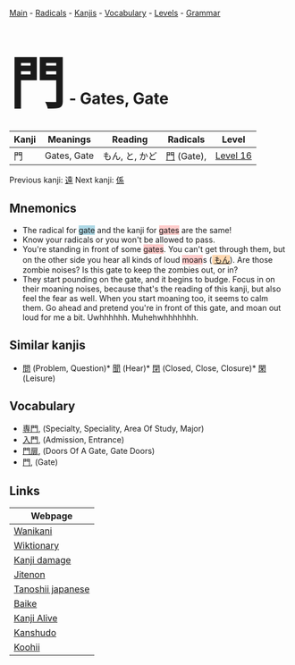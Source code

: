 <style> bigfont {font-size: 100px}</style>
[Main](../README.md) -
[Radicals](../radicals.md) -
[Kanjis](../kanjis.md) -
[Vocabulary](../vocabulary.md) -
[Levels](../levels.md) -
[Grammar](../grammar.md)
# <bigfont> 門</bigfont> - Gates, Gate 

| Kanji | Meanings | Reading | Radicals | Level |
| --- | --- | --- | --- | --- |
| 門 | Gates, Gate | もん, と, かど | [門](../radicals/門.md) (Gate),  | [Level 16](../levels/wk_level16.md) |

Previous kanji: [遠](遠.md) Next kanji: [係](係.md) 

## Mnemonics
 * The radical for <span style="background-color:#ADD8E6"> gate</span> and the kanji for <span style="background-color:#ffcccb"> gates</span> are the same!
* Know your radicals or you won't be allowed to pass.
* You're standing in front of some <span style="background-color:#ffcccb"> gates</span>. You can't get through them, but on the other side you hear all kinds of loud <span style="background-color:#ffcccb"> moan</span>s (<span style="background-color:#fed8b1"> [もん](https://jisho.org/search/もん)</span>). Are those zombie noises? Is this gate to keep the zombies out, or in?
* They start pounding on the gate, and it begins to budge. Focus in on their moaning noises, because that's the reading of this kanji, but also feel the fear as well. When you start moaning too, it seems to calm them. Go ahead and pretend you're in front of this gate, and moan out loud for me a bit. Uwhhhhhh. Muhehwhhhhhhh.


## Similar kanjis
 * [問](問.md) (Problem, Question)* [聞](聞.md) (Hear)* [閉](閉.md) (Closed, Close, Closure)* [閑](閑.md) (Leisure)


## Vocabulary
 * [専門](../vocabulary/門.md), (Specialty, Speciality, Area Of Study, Major)
* [入門](../vocabulary/門.md), (Admission, Entrance)
* [門扉](../vocabulary/門.md), (Doors Of A Gate, Gate Doors)
* [門](../vocabulary/門.md), (Gate)



## Links 

| Webpage |
| --- |
| [Wanikani          ](https://www.wanikani.com/kanji/門) |
| [Wiktionary        ](https://en.wiktionary.org/wiki/門) |
| [Kanji damage      ](http://www.kanjidamage.com/kanji/search?utf8=✓&q=門) |
| [Jitenon           ](https://jitenon.com/kanji/門) |
| [Tanoshii japanese ](https://www.tanoshiijapanese.com/dictionary/kanji.cfm?k=門) |
| [Baike             ](https://baike.baidu.com/item/門) |
| [Kanji Alive       ](https://app.kanjialive.com/門) |
| [Kanshudo          ](https://www.kanshudo.com/searchmn?q=門) |
| [Koohii            ](https://kanji.koohii.com/study/kanji/門) |
